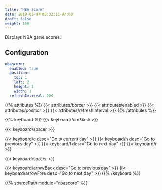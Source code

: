 ```yaml
---
title: "NBA Score"
date: 2019-03-07T05:32:11-07:00
draft: false
weight: 158
---
```


Displays NBA game scores.

## Configuration

```yaml
nbascore:
  enabled: true
  position:
    top: 1
    left: 2
    height: 1
    width: 1
  refreshInterval: 600
```
{{% attributes %}}
  {{< attributes/border >}}
  {{< attributes/enabled >}}
  {{< attributes/position >}}
  {{< attributes/refreshInterval >}}
{{% /attributes %}}

{{% keyboard %}}
  {{< keyboard/foreSlash >}}

  {{< keyboard/spacer >}}

  {{< keyboard/c desc="Go to current day" >}}
  {{< keyboard/h desc="Go to previous day" >}}
  {{< keyboard/l desc="Go to next day" >}}
  {{< keyboard/r >}}

  {{< keyboard/spacer >}}

  {{< keyboard/arrowBack desc="Go to previous day" >}}
  {{< keyboard/arrowFore desc="Go to next day" >}}
{{% /keyboard %}}

{{% sourcePath module="nbascore" %}}